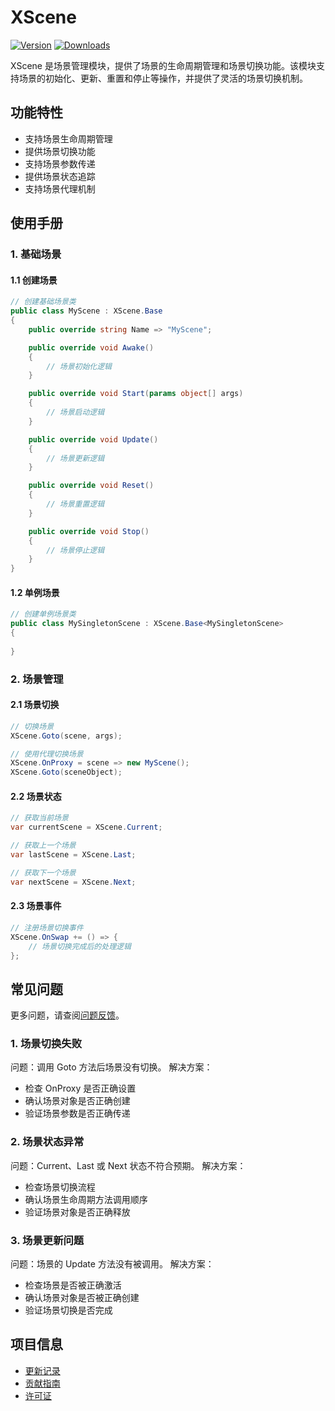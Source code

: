 # XScene

[![Version](https://img.shields.io/npm/v/org.eframework.u3d.msv)](https://www.npmjs.com/package/org.eframework.u3d.msv)
[![Downloads](https://img.shields.io/npm/dm/org.eframework.u3d.msv)](https://www.npmjs.com/package/org.eframework.u3d.msv)  

XScene 是场景管理模块，提供了场景的生命周期管理和场景切换功能。该模块支持场景的初始化、更新、重置和停止等操作，并提供了灵活的场景切换机制。

## 功能特性

- 支持场景生命周期管理
- 提供场景切换功能
- 支持场景参数传递
- 提供场景状态追踪
- 支持场景代理机制

## 使用手册

### 1. 基础场景

#### 1.1 创建场景
```csharp
// 创建基础场景类
public class MyScene : XScene.Base
{
    public override string Name => "MyScene";

    public override void Awake()
    {
        // 场景初始化逻辑
    }

    public override void Start(params object[] args)
    {
        // 场景启动逻辑
    }

    public override void Update()
    {
        // 场景更新逻辑
    }

    public override void Reset()
    {
        // 场景重置逻辑
    }

    public override void Stop()
    {
        // 场景停止逻辑
    }
}
```

#### 1.2 单例场景
```csharp
// 创建单例场景类
public class MySingletonScene : XScene.Base<MySingletonScene>
{
    
}
```

### 2. 场景管理

#### 2.1 场景切换
```csharp
// 切换场景
XScene.Goto(scene, args);

// 使用代理切换场景
XScene.OnProxy = scene => new MyScene();
XScene.Goto(sceneObject);
```

#### 2.2 场景状态
```csharp
// 获取当前场景
var currentScene = XScene.Current;

// 获取上一个场景
var lastScene = XScene.Last;

// 获取下一个场景
var nextScene = XScene.Next;
```

#### 2.3 场景事件
```csharp
// 注册场景切换事件
XScene.OnSwap += () => {
    // 场景切换完成后的处理逻辑
};
```

## 常见问题

更多问题，请查阅[问题反馈](../../CONTRIBUTING.md#问题反馈)。

### 1. 场景切换失败
问题：调用 Goto 方法后场景没有切换。
解决方案：
- 检查 OnProxy 是否正确设置
- 确认场景对象是否正确创建
- 验证场景参数是否正确传递

### 2. 场景状态异常
问题：Current、Last 或 Next 状态不符合预期。
解决方案：
- 检查场景切换流程
- 确认场景生命周期方法调用顺序
- 验证场景对象是否正确释放

### 3. 场景更新问题
问题：场景的 Update 方法没有被调用。
解决方案：
- 检查场景是否被正确激活
- 确认场景对象是否被正确创建
- 验证场景切换是否完成

## 项目信息

- [更新记录](../../CHANGELOG.md)
- [贡献指南](../../CONTRIBUTING.md)
- [许可证](../../LICENSE)
